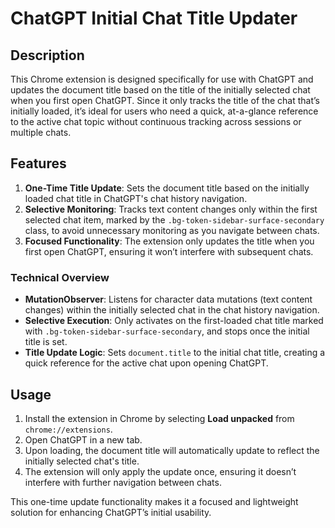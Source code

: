 # ChatGPT Initial Chat Title Updater

## Description

This Chrome extension is designed specifically for use with ChatGPT and updates the document title based on the title of the initially selected chat when you first open ChatGPT. Since it only tracks the title of the chat that’s initially loaded, it’s ideal for users who need a quick, at-a-glance reference to the active chat topic without continuous tracking across sessions or multiple chats.

## Features

1. **One-Time Title Update**: Sets the document title based on the initially loaded chat title in ChatGPT's chat history navigation.
2. **Selective Monitoring**: Tracks text content changes only within the first selected chat item, marked by the `.bg-token-sidebar-surface-secondary` class, to avoid unnecessary monitoring as you navigate between chats.
3. **Focused Functionality**: The extension only updates the title when you first open ChatGPT, ensuring it won’t interfere with subsequent chats.

### Technical Overview

- **MutationObserver**: Listens for character data mutations (text content changes) within the initially selected chat in the chat history navigation.
- **Selective Execution**: Only activates on the first-loaded chat title marked with `.bg-token-sidebar-surface-secondary`, and stops once the initial title is set.
- **Title Update Logic**: Sets `document.title` to the initial chat title, creating a quick reference for the active chat upon opening ChatGPT.

## Usage

1. Install the extension in Chrome by selecting **Load unpacked** from `chrome://extensions`.
2. Open ChatGPT in a new tab.
3. Upon loading, the document title will automatically update to reflect the initially selected chat's title.
4. The extension will only apply the update once, ensuring it doesn’t interfere with further navigation between chats.

This one-time update functionality makes it a focused and lightweight solution for enhancing ChatGPT’s initial usability.
